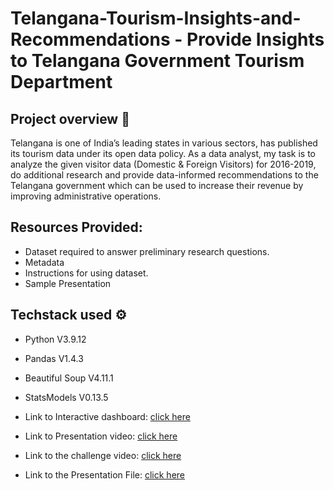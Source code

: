 # Telangana-Tourism-Insights-and-Recommendations - Provide Insights to Telangana Government Tourism Department

## Project overview 👀


Telangana is one of India’s leading states in various sectors, has published its tourism data under its open data policy.
As a data analyst, my task is to analyze the given visitor data (Domestic & Foreign Visitors) for 2016-2019,
do additional research and provide data-informed recommendations to the Telangana government which can be used to increase their revenue by improving administrative operations.

## Resources Provided:
 * Dataset required to answer preliminary research questions.
 * Metadata
 * Instructions for using dataset.
 * Sample Presentation

## Techstack used ⚙️

* Python V3.9.12
* Pandas V1.4.3
* Beautiful Soup V4.11.1
* StatsModels V0.13.5



* Link to Interactive dashboard:  [click here](https://lnkd.in/dWyiYUXD)
* Link to Presentation video:  [click here](https://lnkd.in/dZcuEWEc)
* Link to the challenge video:  [click here](https://lnkd.in/da5yWksj) 
* Link to the Presentation File:  [click here](https://github.com/gr1mrreaperr/Telangana-Tourism-Insights-and-Recommendations/blob/main/Telangana%20Tourism%20-%20Insights%20%26%20Recommendations.pdf)
